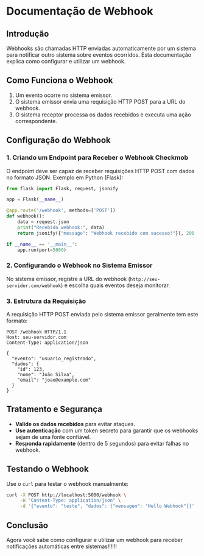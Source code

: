 # Documentação de Webhook

## Introdução

Webhooks são chamadas HTTP enviadas automaticamente por um sistema para notificar outro sistema sobre eventos ocorridos. Esta documentação explica como configurar e utilizar um webhook.

## Como Funciona o Webhook

1. Um evento ocorre no sistema emissor.
2. O sistema emissor envia uma requisição HTTP POST para a URL do webhook.
3. O sistema receptor processa os dados recebidos e executa uma ação correspondente.

## Configuração do Webhook

### 1. Criando um Endpoint para Receber o Webhook Checkmob

O endpoint deve ser capaz de receber requisições HTTP POST com dados no formato JSON. Exemplo em Python (Flask):

```python
from flask import Flask, request, jsonify

app = Flask(__name__)

@app.route('/webhook', methods=['POST'])
def webhook():
    data = request.json
    print("Recebido webhook:", data)
    return jsonify({"message": "Webhook recebido com sucesso!"}), 200

if __name__ == '__main__':
    app.run(port=5000)
```

### 2. Configurando o Webhook no Sistema Emissor

No sistema emissor, registre a URL do webhook (`http://seu-servidor.com/webhook`) e escolha quais eventos deseja monitorar.

### 3. Estrutura da Requisição

A requisição HTTP POST enviada pelo sistema emissor geralmente tem este formato:

```
POST /webhook HTTP/1.1
Host: seu-servidor.com
Content-Type: application/json

{
  "evento": "usuario_registrado",
  "dados": {
    "id": 123,
    "nome": "João Silva",
    "email": "joao@example.com"
  }
}
```

## Tratamento e Segurança

- **Valide os dados recebidos** para evitar ataques.
- **Use autenticação** com um token secreto para garantir que os webhooks sejam de uma fonte confiável.
- **Responda rapidamente** (dentro de 5 segundos) para evitar falhas no webhook.

## Testando o Webhook

Use o `curl` para testar o webhook manualmente:

```sh
curl -X POST http://localhost:5000/webhook \
     -H "Content-Type: application/json" \
     -d '{"evento": "teste", "dados": {"mensagem": "Hello Webhook"}}'
```

## Conclusão

Agora você sabe como configurar e utilizar um webhook para receber notificações automáticas entre sistemas!!!!!!

